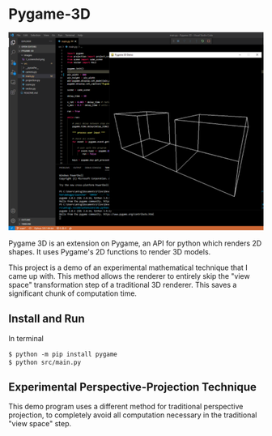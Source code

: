# Pygame-3D

![image](https://github.com/Anthony-Gambale/Pygame-3D/blob/main/images/1_screenshot.png)

Pygame 3D is an extension on Pygame, an API for python which renders 2D shapes. It uses Pygame's 2D functions to render 3D models.

This project is a demo of an experimental mathematical technique that I came up with. This method allows the renderer to entirely skip the "view space" transformation step of a traditional 3D renderer. This saves a significant chunk of computation time.

## Install and Run

In terminal
```
$ python -m pip install pygame
$ python src/main.py
```

## Experimental Perspective-Projection Technique

This demo program uses a different method for traditional perspective projection, to completely avoid all computation necessary in the traditional "view space" step.
